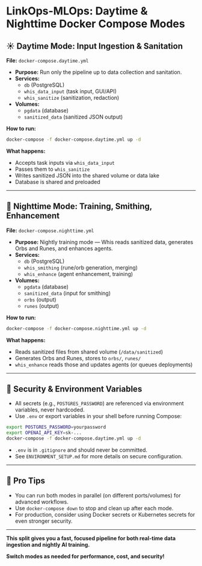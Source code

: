 # LinkOps-MLOps: Daytime & Nighttime Docker Compose Modes

## ☀️ Daytime Mode: Input Ingestion & Sanitation

**File:** `docker-compose.daytime.yml`

- **Purpose:** Run only the pipeline up to data collection and sanitation.
- **Services:**
  - `db` (PostgreSQL)
  - `whis_data_input` (task input, GUI/API)
  - `whis_sanitize` (sanitization, redaction)
- **Volumes:**
  - `pgdata` (database)
  - `sanitized_data` (sanitized JSON output)

**How to run:**
```bash
docker-compose -f docker-compose.daytime.yml up -d
```

**What happens:**
- Accepts task inputs via `whis_data_input`
- Passes them to `whis_sanitize`
- Writes sanitized JSON into the shared volume or data lake
- Database is shared and preloaded

---

## 🌙 Nighttime Mode: Training, Smithing, Enhancement

**File:** `docker-compose.nighttime.yml`

- **Purpose:** Nightly training mode — Whis reads sanitized data, generates Orbs and Runes, and enhances agents.
- **Services:**
  - `db` (PostgreSQL)
  - `whis_smithing` (rune/orb generation, merging)
  - `whis_enhance` (agent enhancement, training)
- **Volumes:**
  - `pgdata` (database)
  - `sanitized_data` (input for smithing)
  - `orbs` (output)
  - `runes` (output)

**How to run:**
```bash
docker-compose -f docker-compose.nighttime.yml up -d
```

**What happens:**
- Reads sanitized files from shared volume (`/data/sanitized`)
- Generates Orbs and Runes, stores to `orbs/`, `runes/`
- `whis_enhance` reads those and updates agents (or queues deployments)

---

## 🔐 Security & Environment Variables

- All secrets (e.g., `POSTGRES_PASSWORD`) are referenced via environment variables, never hardcoded.
- Use `.env` or export variables in your shell before running Compose:

```bash
export POSTGRES_PASSWORD=yourpassword
export OPENAI_API_KEY=sk-...
docker-compose -f docker-compose.daytime.yml up -d
```

- `.env` is in `.gitignore` and should never be committed.
- See `ENVIRONMENT_SETUP.md` for more details on secure configuration.

---

## 🧠 Pro Tips
- You can run both modes in parallel (on different ports/volumes) for advanced workflows.
- Use `docker-compose down` to stop and clean up after each mode.
- For production, consider using Docker secrets or Kubernetes secrets for even stronger security.

---

**This split gives you a fast, focused pipeline for both real-time data ingestion and nightly AI training.**

**Switch modes as needed for performance, cost, and security!** 